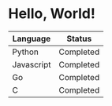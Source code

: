 # Hello, World!



**Language**|**Status**|
------------|----------|
Python|Completed|
Javascript|Completed|
Go|Completed|
C|Completed|
